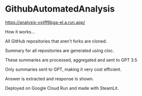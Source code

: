 # GithubAutomatedAnalysis


https://analysis-vxjlff6bga-el.a.run.app/


How it works...

All GitHub repositories that aren't forks are cloned.

Summary for all repositories are generated using cloc.

These summaries are processed, aggregated and sent to GPT 3.5

Only summaries sent to GPT, making it very cost efficient.

Answer is extracted and response is shown.

Deployed on Google Cloud Run and made with SteamLit.
